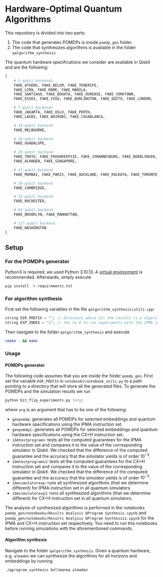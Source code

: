 # Hardware-Optimal Quantum Algorithms
This repository is divided into two parts:
1. The code that generates POMDPs is inside `pomdp_gen` folder.
2. The code that synthesizes algorithms is available in the folder `qalgorithm_synthesis`

The quantum hardware specifications we consider are available in Qiskit and are the following:
```python
[
    # 5-qubit backends
    FAKE_ATHENS, FAKE_BELEM, FAKE_TENERIFE,
    FAKE_LIMA, FAKE_ROME, FAKE_MANILA, 
    FAKE_SANTIAGO, FAKE_BOGOTA, FAKE_OURENSE, FAKE_YORKTOWN,
    FAKE_ESSEX, FAKE_VIGO, FAKE_BURLINGTON, FAKE_QUITO, FAKE_LONDON,

    # 7-qubit backends
    FAKE_JAKARTA, FAKE_OSLO, FAKE_PERTH, 
    FAKE_LAGOS, FAKE_NAIROBI, FAKE_CASABLANCA,

    # 14-qubit backend
    FAKE_MELBOURNE,

    # 16-qubit backend
    FAKE_GUADALUPE,

    # 20-qubit backend
    FAKE_TOKYO, FAKE_POUGHKEEPSIE, FAKE_JOHANNESBURG, FAKE_BOEBLINGEN,
    FAKE_ALMADEN, FAKE_SINGAPORE,

    # 27-qubit backend
    FAKE_MUMBAI, FAKE_PARIS, FAKE_AUCKLAND, FAKE_KOLKATA, FAKE_TORONTO, FAKE_MONTREAL, FAKE_SYDNEY, FAKE_CAIRO, FAKE_HANOI, FAKE_GENEVA,

    # 28-qubit backend
    FAKE_CAMBRIDGE,

    # 53-qubit backend
    FAKE_ROCHESTER,

    # 65-qubit backend
    FAKE_BROOKLYN, FAKE_MANHATTAN,

    # 127-qubit backend
    FAKE_WASHINGTON
]
```
## Setup
### For the POMDPs generator
Python3 is required, we used Python 3.10.13. A [virtual environment](https://docs.python.org/3/library/venv.html) is recommended. Afterwards, simply execute
```python
pip install -r requirements.txt
```
### For algorithm synthesis
First set the following variables in the file `qalgorithm_synthesis\utils.cpp`:
```CPP
string DIR_PREFIX = ""; // Directory where all the results (i.e algorithms) will be stored
string EXP_INDEX = "1"; // Set to 0 to run experiments with the IPMA instruction set, or to 1 to run experiments with the CX+H instruction set
```
Then navigate to the folder `qalgorithm_synthesis` and execute
```sh
cmake . && make
```

### Usage
#### POMDPs generator
The following code assumes that you are inside the folder `pomdp_gen`. First set the variable `DIR_PREFIX` in `notebooks\notebook_utils.py` to a path pointing to a directory that will store all the generated files. To generate the POMDPs and the simulation results we run
```sh
python bit_flip_experiments.py [arg]
```
where `arg` is an argument that has to be one of the following:

- `genpomdp`: generates all POMDPs for selected embeddings and quantum hardware specifications using the IPMA instruction set.
- `genpomdp1`: generates all POMDPs for selected embeddings and quantum hardware specifications using the CX+H instruction set.
- `ibmtestprograms`: tests all the computed guarantees for the IPMA instruction set and compares it to the value of the corresponding simulator in Qiskit. We checked that the difference of the computed guarantee and the accuracy that the simulator yields is of order $10^{-3}$.
- `ibmtestprograms1`: tests all the computed guarantees for the CX+H instruction set and compares it to the value of the corresponding simulator in Qiskit. We checked that the difference of the computed guarantee and the accuracy that the simulator yields is of order $10^{-3}$.
- `ibmsimulatorexp`: runs all synthesized algorithms (that we determine different) for IPMA instruction set in all quantum simulators.
- `ibmsimulatorexp1`: runs all synthesized algorithms (that we determine different) for CX+H instruction set in all quantum simulators.

The analysis of synthesized algorithms is performed in the notebooks `pomdp_gen/notebooks/Results Analysis QProgram Synthesis.ipynb` and `pomdp_gen/notebooks/Results Analysis QProgram Synthesis1.ipynb` for the IPMA and CX+H instruction set respectively. You need to run this notebooks before running simulations with the aforementioned commands.

#### Algorithm synthesis
Navigate to the folder `qalgorithm_synthesis`. Given a quantum hardware, e.g. `almaden` we can synthesize the algorithms for all horizons and embeddings by running
```sh
./qprogram_synthesis bellmaneq almaden
```
